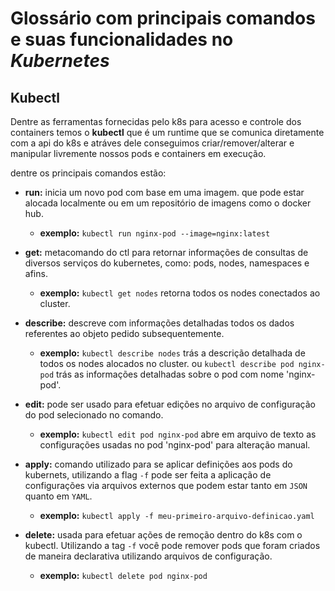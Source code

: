 # Glossário com principais comandos e suas funcionalidades no _Kubernetes_

## Kubectl

Dentre as ferramentas fornecidas pelo k8s para acesso e controle dos containers temos o **kubectl** que é um runtime que se comunica diretamente com a api do k8s e atráves dele conseguimos criar/remover/alterar e manipular livremente nossos pods e containers em execução.

dentre os principais comandos estão:

- **run:** inicia um novo pod com base em uma imagem. que pode estar alocada localmente ou em um repositório de imagens como o docker hub.
  - **exemplo:** `kubectl run nginx-pod --image=nginx:latest`

- **get:** metacomando do ctl para retornar informações de consultas de diversos serviços do kubernetes, como: pods, nodes, namespaces e afins.
  - **exemplo:** `kubectl get nodes` retorna todos os nodes conectados ao cluster.

- **describe:** descreve com informações detalhadas todos os dados referentes ao objeto pedido subsequentemente.
  - **exemplo:** `kubectl describe nodes` trás a descrição detalhada de todos os nodes alocados no cluster. ou `kubectl describe pod nginx-pod` trás as informações detalhadas sobre o pod com nome 'nginx-pod'.

- **edit:** pode ser usado para efetuar edições no arquivo de configuração do pod selecionado no comando.
  - **exemplo:** `kubectl edit pod nginx-pod` abre em arquivo de texto as configurações usadas no pod 'nginx-pod' para alteração manual.

- **apply:** comando utilizado para se aplicar definições aos pods do kubernets, utilizando a flag `-f` pode ser feita a aplicação de configurações via arquivos externos que podem estar tanto em `JSON` quanto em `YAML`.
  - **exemplo:** `kubectl apply -f meu-primeiro-arquivo-definicao.yaml`

- **delete:** usada para efetuar ações de remoção dentro do k8s com o kubectl. Utilizando a tag `-f` você pode remover pods que foram criados de maneira declarativa utilizando arquivos de configuração.
  - **exemplo:** `kubectl delete pod nginx-pod`
